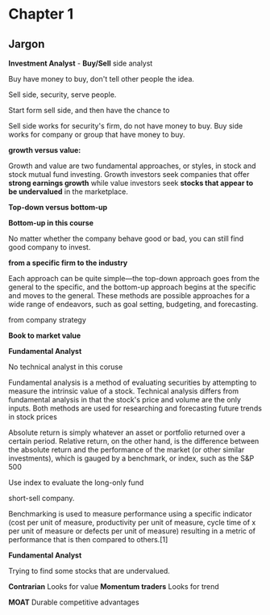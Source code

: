 # Chapter 1

## Jargon

**Investment Analyst** - **Buy/Sell** side analyst

Buy have money to buy, don't tell other people the idea.

Sell side, security, serve people. 

Start form sell side, and then have the chance to 

Sell side works for security's firm, do not have money to buy. Buy side works for company or group that have money to buy.

**growth versus value:**

Growth and value are two fundamental approaches, or styles, in stock and stock mutual fund investing. Growth investors seek companies that offer **strong earnings growth** while value investors seek **stocks that appear to be undervalued** in the marketplace.

**Top-down versus bottom-up**

**Bottom-up in this course**

No matter whether the company behave good or bad, you can still find good company to invest. 

**from a specific firm to the industry**

Each approach can be quite simple—the top-down approach goes from the general to the specific, and the bottom-up approach begins at the specific and moves to the general. These methods are possible approaches for a wide range of endeavors, such as goal setting, budgeting, and forecasting.

from company strategy

**Book to market value**

**Fundamental Analyst**

No technical analyst in this coruse

Fundamental analysis is a method of evaluating securities by attempting to measure the intrinsic value of a stock. Technical analysis differs from fundamental analysis in that the stock's price and volume are the only inputs. Both methods are used for researching and forecasting future trends in stock prices

Absolute return is simply whatever an asset or portfolio returned over a certain period. Relative return, on the other hand, is the difference between the absolute return and the performance of the market (or other similar investments), which is gauged by a benchmark, or index, such as the S&P 500

Use index to evaluate the long-only fund

short-sell company.

Benchmarking is used to measure performance using a specific indicator (cost per unit of measure, productivity per unit of measure, cycle time of x per unit of measure or defects per unit of measure) resulting in a metric of performance that is then compared to others.[1]

**Fundamental Analyst**

Trying to find some stocks that are undervalued.

**Contrarian** Looks for value **Momentum traders** Looks for trend


**MOAT** Durable competitive advantages
